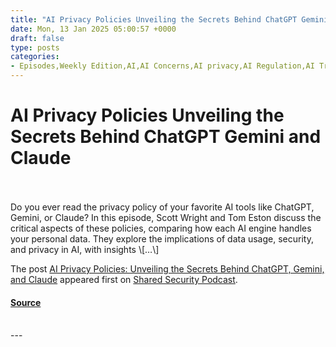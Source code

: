 ```yaml
---
title: "AI Privacy Policies Unveiling the Secrets Behind ChatGPT Gemini and Claude"
date: Mon, 13 Jan 2025 05:00:57 +0000
draft: false
type: posts
categories: 
- Episodes,Weekly Edition,AI,AI Concerns,AI privacy,AI Regulation,AI Trends,Anthropic,ChatGPT,Claude,Cyber Security,Cyber Threat,Cybersecurity,Data Privacy,Data Protection,Data Security,Digital Privacy,Gemini,Generative AI,Information Security,infosec,Podcast,Podcasts,Privacy,Privacy Policies,Safety in AI,Security,Tech Ethics,Tech Podcast,Technology
---
```

# AI Privacy Policies Unveiling the Secrets Behind ChatGPT Gemini and Claude

<br/>

<br/>
Do you ever read the privacy policy of your favorite AI tools like ChatGPT, Gemini, or Claude? In this episode, Scott Wright and Tom Eston discuss the critical aspects of these policies, comparing how each AI engine handles your personal data. They explore the implications of data usage, security, and privacy in AI, with insights \[…\]

The post [AI Privacy Policies: Unveiling the Secrets Behind ChatGPT, Gemini, and Claude](https://sharedsecurity.net/2025/01/13/ai-privacy-policies-unveiling-the-secrets-behind-chatgpt-gemini-and-claude/) appeared first on [Shared Security Podcast](https://sharedsecurity.net).

#### [Source](https://sharedsecurity.net/2025/01/13/ai-privacy-policies-unveiling-the-secrets-behind-chatgpt-gemini-and-claude/)

<br/>
---
